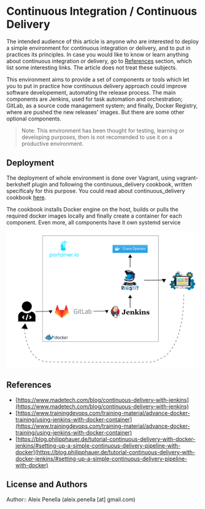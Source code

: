 # Continuous Integration / Continuous Delivery
The intended audience of this article is anyone who are interested to deploy a simple environment for continuous integration or delivery, and to put in practices its principles.
In case you would like to know or learn anything about continuous integration or delivery, go to [References](#references) section, which list some interesting links. The article does not treat these subjects.

This environment aims to provide a set of components or tools which let you to put in practice how continuous delivery approach could improve software developement, automating the release process.
The main components are Jenkins, used for task automation and orchestration; GitLab, as a source code management system; and finally, Docker Registry, where are pushed the new releases' images. But there are some other optional components.

> Note: This environment has been thought for testing, learning or developing purposes, then is not recomended to use it on a productive environment.

## Deployment
The deployment of whole environment is done over Vagrant, using vagrant-berkshelf plugin and following the continuous_delivery cookbook, written specificaly for this purpose. You could read about continuous_delivery cookbook [here](docs/cookbook.md).

The cookbook installs Docker engine on the host, builds or pulls the required docker images locally and finally create a container for each component. Even more, all components have it own systemd service 

![design](docs/images/design.svg)

## References
- [https://www.madetech.com/blog/continuous-delivery-with-jenkins](https://www.madetech.com/blog/continuous-delivery-with-jenkins)
- [https://www.trainingdevops.com/training-material/advance-docker-training/using-jenkins-with-docker-container](https://www.trainingdevops.com/training-material/advance-docker-training/using-jenkins-with-docker-container)
- [https://blog.philipphauer.de/tutorial-continuous-delivery-with-docker-jenkins/#setting-up-a-simple-continuous-delivery-pipeline-with-docker](https://blog.philipphauer.de/tutorial-continuous-delivery-with-docker-jenkins/#setting-up-a-simple-continuous-delivery-pipeline-with-docker)

## License and Authors

Author:: Aleix Penella (aleix.penella [at] gmail.com)
